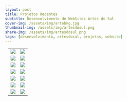 ```yaml
---
layout: post
title: Projetos Recentes 
subtitle: Desenvolvimento de WebSites Artes do Sul
cover-img: /assets/img/artebkg.jpg
thumbnail-img: /assets/img/artesdosul.png
share-img: /assets/img/artesdosul.png
tags: [desenvolvimento, artesdosul, projetos, website]
---
```


<div style="text-align: center; width: 100%;" class="center">
<table class="col-xl-12 col-lg-12 centertable" style="margin: auto 10px;">
    <tr>
      <td>
        <a href="https://portfolio-particles.vercel.app/">
          <img align="center" src="https://github-readme-stats.vercel.app/api/pin/?username=araguaci&repo=portfolio-particles&theme=default" />
        </a>
      </td>
      <td>
        <a href="https://solarstorm.vercel.app/">
          <img align="center" src="https://github-readme-stats.vercel.app/api/pin/?username=araguaci&repo=solarstorm&theme=default" />
        </a>
      </td>
    </tr>
    <tr>
      <td>
        <a href="https://ayrtonsenna-inmemoriam.netlify.app/">
          <img align="center" src="https://github-readme-stats.vercel.app/api/pin/?username=araguaci&repo=ayrtonsenna-inmemoriam&theme=default" />
        </a>
      </td>
      <td>
        <a href="https://ayrtonsenna-memories.netlify.app/">
          <img align="center" src="https://github-readme-stats.vercel.app/api/pin/?username=araguaci&repo=ayrtonsenna-memories&theme=default" />
        </a>
      </td>
    </tr>
    <tr>
      <td>
        <a href="https://ayrtonsenna-magic.vercel.app/">
          <img align="center" src="https://github-readme-stats.vercel.app/api/pin/?username=araguaci&repo=ayrtonsenna-magic&theme=default" />
        </a>
      </td>
      <td>
        <a href="https://stop-war-for-ever.vercel.app/">
          <img align="center" src="https://github-readme-stats.vercel.app/api/pin/?username=araguaci&repo=stop-war-for-ever&theme=default" />
        </a>
      </td>
    </tr>
    <tr>
      <td>
        <a href="https://inprincipioverbum.github.io/">
          <img align="center" src="https://github-readme-stats.vercel.app/api/pin/?username=araguaci&repo=inprincipioverbum.github.io&theme=default" />
        </a>
      </td>
      <td>
        <a href="https://cronologia-operacoes-eua.vercel.app/">
          <img align="center" src="https://github-readme-stats.vercel.app/api/pin/?username=araguaci&repo=cronologia-operacoes-eua&theme=default" />
        </a>
      </td>
    </tr>
    <tr>
      <td>
        <a href="https://sabedoria-suntzu.vercel.app/">
          <img align="center" src="https://github-readme-stats.vercel.app/api/pin/?username=araguaci&repo=sabedoria-suntzu&theme=default" />
        </a>
      </td>
      <td>
        <a href="https://suntzu.vercel.app/">
          <img align="center" src="https://github-readme-stats.vercel.app/api/pin/?username=araguaci&repo=suntzu&theme=default" />
        </a>
      </td>      
    </tr>
    <tr>
      <td>
        <a href="https://brasil-pela-liberdade.vercel.app/">
          <img align="center" src="https://github-readme-stats.vercel.app/api/pin/?username=araguaci&repo=brasil-pela-liberdade&theme=default" />
        </a>
      </td>
      <td>
        <a href="https://patria-amada-brasil.vercel.app/">
          <img align="center" src="https://github-readme-stats.vercel.app/api/pin/?username=araguaci&repo=patria-amada-brasil&theme=default" />
        </a>
      </td>
    </tr>
    <tr>
      <td>
        <a href="https://timeline-surf-santa-catarina.vercel.app/">
          <img align="center" src="https://github-readme-stats.vercel.app/api/pin/?username=araguaci&repo=timeline-surf-santa-catarina&theme=default" />
        </a>
      </td>
      <td>
        <a href="https://jornada-seja-grato-araguaci.vercel.app/">
          <img align="center" src="https://github-readme-stats.vercel.app/api/pin/?username=araguaci&repo=jornada-seja-grato&theme=default" />
        </a>
      </td>
    </tr>
  </table>
</div>